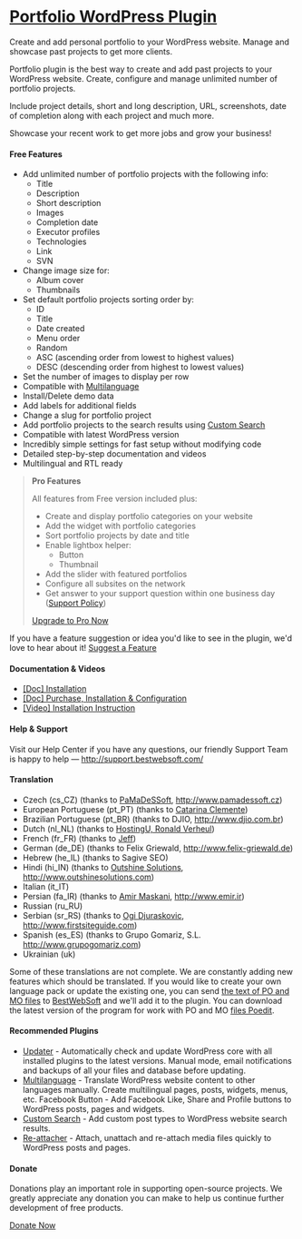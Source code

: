 <a href="http://bestwebsoft.com/products/wordpress/plugins/portfolio/" target=_blank>Portfolio WordPress Plugin</a>
========================

Create and add personal portfolio to your WordPress website. Manage and showcase past projects to get more clients.

<p>Portfolio plugin is the best way to create and add past projects to your WordPress website.  Create, configure and manage unlimited number of portfolio projects.</p>

<p>Include project details, short and long description, URL, screenshots, date of completion along with each project and much more.</p>

<p>Showcase your recent work to get more jobs and grow your business!</p>


<div class='video'></div>


<h4>Free Features</h4>

<ul>
<li>Add unlimited number of portfolio projects with the following info:

<ul>
<li>Title</li>
<li>Description</li>
<li>Short description</li>
<li>Images</li>
<li>Completion date</li>
<li>Executor profiles</li>
<li>Technologies</li>
<li>Link</li>
<li>SVN</li>
</ul></li>
<li>Change image size for:

<ul>
<li>Album cover</li>
<li>Thumbnails</li>
</ul></li>
<li>Set default portfolio projects sorting order by:

<ul>
<li>ID</li>
<li>Title</li>
<li>Date created</li>
<li>Menu order</li>
<li>Random</li>
<li>ASC (ascending order from lowest to highest values)</li>
<li>DESC (descending order from highest to lowest values)</li>
</ul></li>
<li>Set the number of images to display per row</li>
<li>Compatible with <a href="http://bestwebsoft.com/products/wordpress/plugins/multilanguage/?k=8e94e3b0c771409cf33cd1527ccad522">Multilanguage</a></li>
<li>Install/Delete demo data</li>
<li>Add labels for additional fields</li>
<li>Change a slug for portfolio project</li>
<li>Add portfolio projects to the search results using <a href="http://bestwebsoft.com/products/wordpress/plugins/custom-search/?k=2f4d98ffee7777d767bf26c726c70f67">Custom Search</a></li>
<li>Compatible with latest WordPress version </li>
<li>Incredibly simple settings for fast setup without modifying code</li>
<li>Detailed step-by-step documentation and videos</li>
<li>Multilingual and RTL ready</li>
</ul>

<blockquote>
  <p><strong>Pro Features</strong></p>
  
  <p>All features from Free version included plus:</p>
  
  <ul>
  <li>Create and display portfolio сategories on your website</li>
  <li>Add the widget with portfolio categories</li>
  <li>Sort portfolio projects by date and title</li>
  <li>Enable lightbox helper:
  
  <ul>
  <li>Button </li>
  <li>Thumbnail </li>
  </ul></li>
  <li>Add the slider with featured portfolios</li>
  <li>Сonfigure all subsites on the network</li>
  <li>Get answer to your support question within one business day (<a href="http://bestwebsoft.com/support-policy/">Support Policy</a>)</li>
  </ul>
  
  <p><a href="http://bestwebsoft.com/products/wordpress/plugins/portfolio/?k=b97fe54507469c680b273a111ab11083">Upgrade to Pro Now</a></p>
</blockquote>

<p>If you have a feature suggestion or idea you'd like to see in the plugin, we'd love to hear about it! <a href="http://support.bestwebsoft.com/hc/en-us/requests/new">Suggest a Feature</a></p>

<h4>Documentation &#38; Videos</h4>

<ul>
<li><a href="https://docs.google.com/document/d/1hfVxqFXw-Mr2vI9jVQbDO3JyEcAAu9FY5fZTjovShO0/">[Doc] Installation</a></li>
<li><a href="https://docs.google.com/document/d/1TE9SfB2TERtVpUcf6INOWxoLYGq-zD3uTlQICcyNTf8/">[Doc] Purchase, Installation &#38; Configuration</a></li>
<li><a href="http://www.youtube.com/watch?v=6xPYIttiJ8g">[Video] Installation Instruction</a></li>
</ul>

<h4>Help &#38; Support</h4>

<p>Visit our Help Center if you have any questions, our friendly Support Team is happy to help &#8212; <a href="http://support.bestwebsoft.com/">http://support.bestwebsoft.com/</a></p>

<h4>Translation</h4>

<ul>
<li>Czech (cs_CZ) (thanks to <a href="mailto:info@pamadessoft.cz">PaMaDeSSoft</a>, <a href="http://www.pamadessoft.cz" rel="nofollow">http://www.pamadessoft.cz</a>)</li>
<li>European Portuguese (pt_PT) (thanks to <a href="mailto:catarinavclemente@gmail.com">Catarina Clemente</a>)</li>
<li>Brazilian Portuguese (pt_BR) (thanks to DJIO, <a href="http://www.djio.com.br" rel="nofollow">http://www.djio.com.br</a>)</li>
<li>Dutch (nl_NL) (thanks to <a href="mailto:ronald@hostingu.nl">HostingU, Ronald Verheul</a>)</li>
<li>French (fr_FR) (thanks to <a href="mailto:paillat.jeff@gmail.com">Jeff</a>)</li>
<li>German (de_DE) (thanks to Felix Griewald, <a href="http://www.felix-griewald.de" rel="nofollow">http://www.felix-griewald.de</a>)</li>
<li>Hebrew (he_IL) (thanks to Sagive SEO)</li>
<li>Hindi (hi_IN) (thanks to <a href="mailto:ash.pr@outshinesolutions.com">Outshine Solutions</a>, <a href="http://www.outshinesolutions.com" rel="nofollow">http://www.outshinesolutions.com</a>)</li>
<li>Italian (it_IT)</li>
<li>Persian (fa_IR) (thanks to <a href="mailto:AmirMaskani@gmail.com">Amir Maskani</a>, <a href="http://www.emir.ir" rel="nofollow">http://www.emir.ir</a>)</li>
<li>Russian (ru_RU)</li>
<li>Serbian (sr_RS) (thanks to <a href="mailto:ognjend@firstsiteguide.com">Ogi Djuraskovic</a>, <a href="http://www.firstsiteguide.com" rel="nofollow">http://www.firstsiteguide.com</a>)</li>
<li>Spanish (es_ES) (thanks to Grupo Gomariz, S.L. <a href="http://www.grupogomariz.com" rel="nofollow">http://www.grupogomariz.com</a>)</li>
<li>Ukrainian (uk)</li>
</ul>

<p>Some of these translations are not complete. We are constantly adding new features which should be translated. If you would like to create your own language pack or update the existing one, you can send <a href="http://codex.wordpress.org/Translating_WordPress">the text of PO and MO files</a> to <a href="http://support.bestwebsoft.com/hc/en-us/requests/new">BestWebSoft</a> and we'll add it to the plugin. You can download the latest version of the program for work with PO and MO <a href="http://www.poedit.net/download.php">files Poedit</a>.</p>

<h4>Recommended Plugins</h4>

<ul>
<li><a href="http://bestwebsoft.com/products/wordpress/plugins/updater/?k=5c5c9083d339113b444b74b2cb3ecaa1">Updater</a> - Automatically check and update WordPress core with all installed plugins to the latest versions. Manual mode, email notifications and backups of all your files and database before updating.</li>
<li><a href="http://bestwebsoft.com/products/wordpress/plugins/multilanguage/?k=8e94e3b0c771409cf33cd1527ccad522">Multilanguage</a> - Translate WordPress website content to other languages manually. Create multilingual pages, posts, widgets, menus, etc.
Facebook Button - Add Facebook Like, Share and Profile buttons to WordPress posts, pages and widgets.</li>
<li><a href="http://bestwebsoft.com/products/wordpress/plugins/custom-search/?k=2f4d98ffee7777d767bf26c726c70f67">Custom Search</a> - Add custom post types to WordPress website search results.</li>
<li><a href="http://bestwebsoft.com/products/wordpress/plugins/re-attacher/">Re-attacher</a> - Attach, unattach and re-attach media files quickly to WordPress posts and pages.</li>
</ul>

<h4>Donate</h4>

<p>Donations play an important role in supporting open-source projects. We greatly appreciate any donation you can make to help us continue further development of free products.</p>

<p><a href="http://bestwebsoft.com/donate/">Donate Now</a></p>